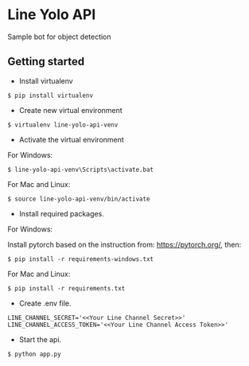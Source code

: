 # Line Yolo API

Sample bot for object detection

## Getting started

* Install virtualenv
```
$ pip install virtualenv
```

* Create new virtual environment
```
$ virtualenv line-yolo-api-venv
```

* Activate the virtual environment

For Windows:
```
$ line-yolo-api-venv\Scripts\activate.bat
```

For Mac and Linux:
```
$ source line-yolo-api-venv/bin/activate
```

* Install required packages.

For Windows:

Install pytorch based on the instruction from: https://pytorch.org/, then:
```
$ pip install -r requirements-windows.txt
```

For Mac and Linux:
```
$ pip install -r requirements.txt
```

* Create .env file.
```
LINE_CHANNEL_SECRET='<<Your Line Channel Secret>>'
LINE_CHANNEL_ACCESS_TOKEN='<<Your Line Channel Access Token>>'
```

* Start the api.
```
$ python app.py
```
